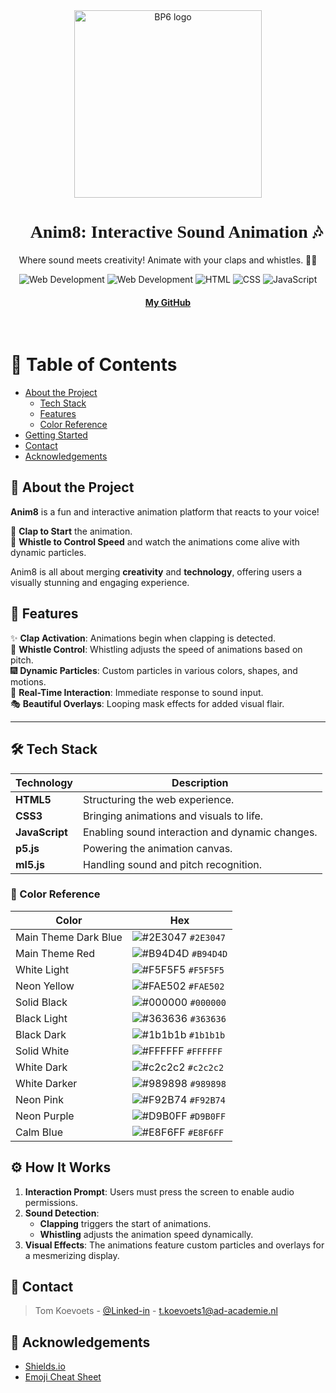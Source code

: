 <div align="center">

<img src="https://github.com/user-attachments/assets/a1e43f80-891a-40fd-a816-ea1f615b0a72" alt="BP6 logo" width="300"/>
  
<h1 style="font-family: 'Comic Sans MS', cursive; font-weight: bold;">
🎨 Anim8: Interactive Sound Animation 🎶
</h1>

<p>Where sound meets creativity! Animate with your claps and whistles. 👏🎵</p>
  
  
<!-- Badges -->
<p align="center">
  <!-- main contributor -->
  <img src="https://img.shields.io/badge/Contributors-TomKoevoets-pink" alt="Web Development">
  
  <!-- contributor -->
  <img src="https://img.shields.io/badge/ML-ml5.js 0.12.2.-purple" alt="Web Development">
  
  <!-- HTML Badge -->
  <img src="https://img.shields.io/badge/AnimateFramework-P5.JS-red" alt="HTML">
  
  <!-- CSS Badge -->
  <img src="https://img.shields.io/badge/CSS-3-blue" alt="CSS">
  
  <!-- JavaScript Badge -->
  <img src="https://img.shields.io/badge/JavaScript-ES6-yellowk" alt="JavaScript">
</p>
   
<h4>
    <a href="https://github.com/tomkoevoets">My GitHub</a>
  </h4>
</div>

<br />

<!-- Table of Contents -->
# :notebook_with_decorative_cover: Table of Contents

- [About the Project](#star2-about-the-project)
  * [Tech Stack](#space_invader-tech-stack)
  * [Features](#dart-features)
  * [Color Reference](#art-color-reference)
- [Getting Started](#toolbox-getting-started)
- [Contact](#contact)
- [Acknowledgements](#gem-acknowledgements)


<!-- About the Project -->
## :star2: About the Project
**Anim8** is a fun and interactive animation platform that reacts to your voice!  

👏 **Clap to Start** the animation.  
🎵 **Whistle to Control Speed** and watch the animations come alive with dynamic particles.  

Anim8 is all about merging **creativity** and **technology**, offering users a visually stunning and engaging experience.

## 🚀 **Features**

✨ **Clap Activation**: Animations begin when clapping is detected.  
🎤 **Whistle Control**: Whistling adjusts the speed of animations based on pitch.  
🎆 **Dynamic Particles**: Custom particles in various colors, shapes, and motions.  
🔄 **Real-Time Interaction**: Immediate response to sound input.  
🎭 **Beautiful Overlays**: Looping mask effects for added visual flair.

---

## 🛠️ **Tech Stack**

| Technology       | Description                                      |
|-------------------|--------------------------------------------------|
| **HTML5**        | Structuring the web experience.                  |
| **CSS3**         | Bringing animations and visuals to life.         |
| **JavaScript**   | Enabling sound interaction and dynamic changes.  |
| **p5.js**        | Powering the animation canvas.                   |
| **ml5.js**       | Handling sound and pitch recognition.            |


<!-- Color Reference -->
### :art: Color Reference

| Color                  | Hex                                                                |
| ---------------------- | ------------------------------------------------------------------ |
| Main Theme Dark Blue   | ![#2E3047](https://via.placeholder.com/10/2E3047?text=+) `#2E3047` |
| Main Theme Red         | ![#B94D4D](https://via.placeholder.com/10/B94D4D/000000?text=+) `#B94D4D` |
| White Light            | ![#F5F5F5](https://via.placeholder.com/10/F5F5F5/000000?text=+) `#F5F5F5` |
| Neon Yellow            | ![#FAE502](https://via.placeholder.com/10/FAE502/000000?text=+) `#FAE502` |
| Solid Black            | ![#000000](https://via.placeholder.com/10/000000/FFFFFF?text=+) `#000000` |
| Black Light            | ![#363636](https://via.placeholder.com/10/363636?text=+) `#363636`   |
| Black Dark             | ![#1b1b1b](https://via.placeholder.com/10/1b1b1b?text=+) `#1b1b1b`   |
| Solid White            | ![#FFFFFF](https://via.placeholder.com/10/FFFFFF/000000?text=+) `#FFFFFF` |
| White Dark             | ![#c2c2c2](https://via.placeholder.com/10/c2c2c2?text=+) `#c2c2c2`   |
| White Darker           | ![#989898](https://via.placeholder.com/10/878686?text=+) `#989898`   |
| Neon Pink              | ![#F92B74](https://via.placeholder.com/10/F92B74/FFFFFF?text=+) `#F92B74` |
| Neon Purple            | ![#D9B0FF](https://via.placeholder.com/10/D9B0FF/000000?text=+) `#D9B0FF` |
| Calm Blue              | ![#E8F6FF](https://via.placeholder.com/10/E8F6FF/000000?text=+) `#E8F6FF` |


## ⚙️ **How It Works**

1. **Interaction Prompt**: Users must press the screen to enable audio permissions.
2. **Sound Detection**:  
   - **Clapping** triggers the start of animations.  
   - **Whistling** adjusts the animation speed dynamically.  
3. **Visual Effects**: The animations feature custom particles and overlays for a mesmerizing display.



<!-- Contact -->
## 💬 Contact

> Tom Koevoets - [@Linked-in](https://www.linkedin.com/in/tom-koevoets-7373b6294/) - t.koevoets1@ad-academie.nl <br/>


<!-- Acknowledgments -->
## :gem: Acknowledgements

 - [Shields.io](https://shields.io/)
 - [Emoji Cheat Sheet](https://github.com/ikatyang/emoji-cheat-sheet/blob/master/README.md#travel--places)
